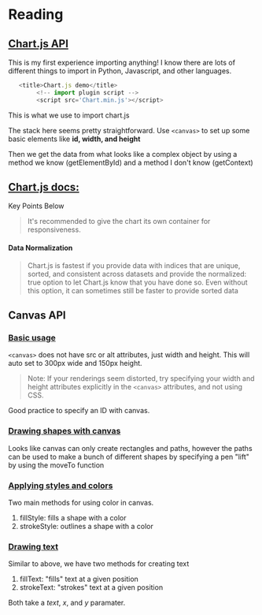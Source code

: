 # Reading

## [Chart.js API](https://www.webdesignerdepot.com/2013/11/easily-create-stunning-animated-charts-with-chart-js/)

This is my first experience importing anything! I know there are lots of different things to import in Python, Javascript, and other languages. 

```Javascript
   <title>Chart.js demo</title>
        <!-- import plugin script -->
        <script src='Chart.min.js'></script>
```

This is what we use to import chart.js

The stack here seems pretty straightforward. Use ```<canvas>``` to set up some basic elements like **id, width, and height**

Then we get the data from what looks like a complex object by using a method we know (getElementById) and a method I don't know (getContext)

## [Chart.js docs:](https://www.chartjs.org/docs/latest/)

Key Points Below

>It's recommended to give the chart its own container for responsiveness.

#### Data Normalization

>Chart.js is fastest if you provide data with indices that are unique, sorted, and consistent across datasets and provide the normalized: true option to let Chart.js know that you have done so. Even without this option, it can sometimes still be faster to provide sorted data

## Canvas API

### [Basic usage](https://developer.mozilla.org/en-US/docs/Web/API/Canvas_API/Tutorial/Basic_usage)

```<canvas>``` does not have src or alt attributes, just width and height. This will auto set to 300px wide and 150px height.

> Note: If your renderings seem distorted, try specifying your width and height attributes explicitly in the ```<canvas>``` attributes, and not using CSS.

Good practice to specify an ID with canvas. 

### [Drawing shapes with canvas](https://developer.mozilla.org/en-US/docs/Web/API/Canvas_API/Tutorial/Drawing_shapes)

Looks like canvas can only create rectangles and paths, however the paths can be used to make a bunch of different shapes by specifying a pen "lift" by using the moveTo function

### [Applying styles and colors](https://developer.mozilla.org/en-US/docs/Web/API/Canvas_API/Tutorial/Applying_styles_and_colors)

Two main methods for using color in canvas.

1. fillStyle: fills a shape with a color
2. strokeStyle: outlines a shape with a color

### [Drawing text](https://developer.mozilla.org/en-US/docs/Web/API/Canvas_API/Tutorial/Drawing_text)

Similar to above, we have two methods for creating text

1. fillText: "fills" text at a given position
2. strokeText: "strokes" text at a given position

Both take a *text*, *x*, and *y* paramater.
